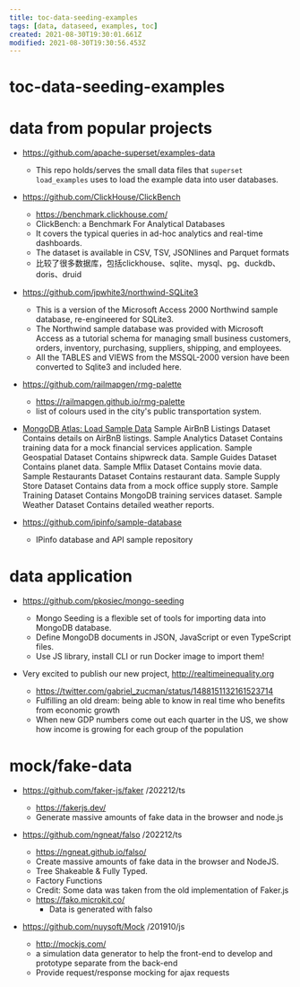 ```yaml
---
title: toc-data-seeding-examples
tags: [data, dataseed, examples, toc]
created: 2021-08-30T19:30:01.661Z
modified: 2021-08-30T19:30:56.453Z
---
```


# toc-data-seeding-examples

# data from popular projects

- https://github.com/apache-superset/examples-data
  - This repo holds/serves the small data files that `superset load_examples` uses to load the example data into user databases.

- https://github.com/ClickHouse/ClickBench
  - https://benchmark.clickhouse.com/
  - ClickBench: a Benchmark For Analytical Databases
  - It covers the typical queries in ad-hoc analytics and real-time dashboards.
  - The dataset is available in CSV, TSV, JSONlines and Parquet formats
  - 比较了很多数据库，包括clickhouse、sqlite、mysql、pg、duckdb、doris、druid

- https://github.com/jpwhite3/northwind-SQLite3
  - This is a version of the Microsoft Access 2000 Northwind sample database, re-engineered for SQLite3.
  - The Northwind sample database was provided with Microsoft Access as a tutorial schema for managing small business customers, orders, inventory, purchasing, suppliers, shipping, and employees.
  - All the TABLES and VIEWS from the MSSQL-2000 version have been converted to Sqlite3 and included here.

- https://github.com/railmapgen/rmg-palette
  - https://railmapgen.github.io/rmg-palette
  - list of colours used in the city's public transportation system.

- [MongoDB Atlas: Load Sample Data](https://www.mongodb.com/docs/atlas/sample-data/)
Sample AirBnB Listings Dataset
Contains details on AirBnB listings.
Sample Analytics Dataset
Contains training data for a mock financial services application.
Sample Geospatial Dataset
Contains shipwreck data.
Sample Guides Dataset
Contains planet data.
Sample Mflix Dataset
Contains movie data.
Sample Restaurants Dataset
Contains restaurant data.
Sample Supply Store Dataset
Contains data from a mock office supply store.
Sample Training Dataset
Contains MongoDB training services dataset.
Sample Weather Dataset
Contains detailed weather reports.

- https://github.com/ipinfo/sample-database
  - IPinfo database and API sample repository
# data application
- https://github.com/pkosiec/mongo-seeding
  - Mongo Seeding is a flexible set of tools for importing data into MongoDB database.
  - Define MongoDB documents in JSON, JavaScript or even TypeScript files.
  - Use JS library, install CLI or run Docker image to import them!

- Very excited to publish our new project, http://realtimeinequality.org 
  - https://twitter.com/gabriel_zucman/status/1488151132161523714
  - Fulfilling an old dream: being able to know in real time who benefits from economic growth
  - When new GDP numbers come out each quarter in the US, we show how income is growing for each group of the population
# mock/fake-data
- https://github.com/faker-js/faker /202212/ts
  - https://fakerjs.dev/
  - Generate massive amounts of fake data in the browser and node.js

- https://github.com/ngneat/falso /202212/ts
  - https://ngneat.github.io/falso/
  - Create massive amounts of fake data in the browser and NodeJS. 
  - Tree Shakeable & Fully Typed.
  - Factory Functions
  - Credit: Some data was taken from the old implementation of Faker.js
  - https://fako.microkit.co/
    - Data is generated with falso

- https://github.com/nuysoft/Mock /201910/js
  - http://mockjs.com/
  - a simulation data generator to help the front-end to develop and prototype separate from the back-end
  - Provide request/response mocking for ajax requests
